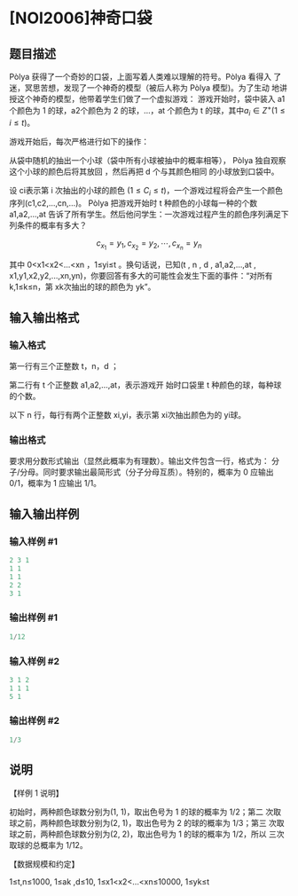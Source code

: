 # [NOI2006]神奇口袋 

## 题目描述

Pòlya 获得了一个奇妙的口袋，上面写着人类难以理解的符号。Pòlya 看得入 了迷，冥思苦想，发现了一个神奇的模型（被后人称为 Pòlya 模型)。为了生动 地讲授这个神奇的模型，他带着学生们做了一个虚拟游戏： 游戏开始时，袋中装入 a1个颜色为 1 的球，a2个颜色为 2 的球，…，at 个颜色为 t 的球，其中$a_i \in Z^+ (1 \le i \le t)$。

游戏开始后，每次严格进行如下的操作：

从袋中随机的抽出一个小球（袋中所有小球被抽中的概率相等）， Pòlya 独自观察这个小球的颜色后将其放回 ，然后再把 d 个与其颜色相同 的小球放到口袋中。

设 ci表示第 i 次抽出的小球的颜色 ($1 \le C_i \le t$)，一个游戏过程将会产生一个颜色序列(c1,c2,…,cn,…)。 Pòlya 把游戏开始时 t 种颜色的小球每一种的个数 a1,a2,…,at 告诉了所有学生。然后他问学生：一次游戏过程产生的颜色序列满足下列条件的概率有多大？

$$c_{x_1}=y_1,c_{x_2}=y_2,\cdots,c_{x_n}=y_n$$

其中 0<x1<x2<…<xn ，1≤yi≤t 。换句话说，已知(t , n , d , a1,a2,…,at , x1,y1,x2,y2,...,xn,yn)，你要回答有多大的可能性会发生下面的事件：“对所有 k,1≤k≤n，第 xk次抽出的球的颜色为 yk”。

## 输入输出格式

### 输入格式

第一行有三个正整数 t，n，d ；

第二行有 t 个正整数 a1,a2,…,at，表示游戏开 始时口袋里 t 种颜色的球，每种球的个数。

以下 n 行，每行有两个正整数 xi,yi，表示第 xi次抽出颜色为的 yi球。

### 输出格式

要求用分数形式输出（显然此概率为有理数）。输出文件包含一行，格式为： 分子/分母。同时要求输出最简形式（分子分母互质）。特别的，概率为 0 应输出0/1，概率为 1 应输出 1/1。

## 输入输出样例

### 输入样例 #1

```cpp
2 3 1 
1 1 
1 1 
2 2 
3 1
```


### 输出样例 #1

```cpp
1/12
```


### 输入样例 #2

```cpp
3 1 2 
1 1 1 
5 1
```


### 输出样例 #2

```cpp
1/3
```


## 说明

【样例 1 说明】

初始时，两种颜色球数分别为(1, 1)，取出色号为 1 的球的概率为 1/2；第二 次取球之前，两种颜色球数分别为(2, 1)，取出色号为 2 的球的概率为 1/3；第三 次取球之前，两种颜色球数分别为(2, 2)，取出色号为 1 的球的概率为 1/2，所以 三次取球的总概率为 1/12。

【数据规模和约定】

1≤t,n≤1000, 1≤ak ,d≤10, 1≤x1<x2<…<xn≤10000, 1≤yk≤t

